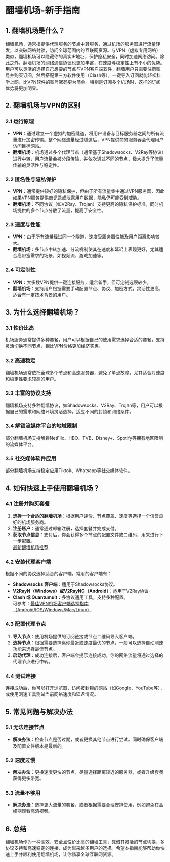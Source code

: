 # 翻墙机场-新手指南

## 1. 翻墙机场是什么？

翻墙机场，通常指提供代理服务的节点中转服务，通过机场的服务器进行流量转发，以突破网络封锁，访问全球范围内的互联网资源。与VPN（虚拟专用网络）类似，翻墙机场可以隐藏你的真实IP地址，保护隐私安全，同时加速网络访问。除此之外，翻墙机场的网络通信协议也更加丰富，在速度与稳定性上有不小的优势。用户可以灵活的选择自己想要的节点与VPN客户端软件，翻墙用户只需要注册账号并购买订阅，然后搭配第三方软件使用（Clash等），一键导入订阅就能轻松科学上网，比VPN软件的账号密码更为简单。特别是订阅多个机场时，这样的订阅优势将更加明显。

## 2. 翻墙机场与VPN的区别

### 2.1 运行原理
- **VPN**：通过建立一个虚拟的加密隧道，将用户设备与目标服务器之间的所有流量进行加密传输。整个网络流量经过隧道后，VPN提供商的服务器会代理用户访问目标网站。
- **翻墙机场**：机场通过多个代理节点（通常基于Shadowsocks、V2Ray等协议）进行中转，用户流量会被分段传输，并依次通过不同的节点，极大提升了流量传输的灵活性与稳定性。

### 2.2 匿名性与隐私保护
- **VPN**：通常提供较好的隐私保护，但由于所有流量集中通过VPN服务器，因此如果VPN服务提供商记录或泄露用户数据，隐私仍可能受到威胁。
- **翻墙机场**：不同协议（如V2Ray、Trojan）支持更高的隐私保护标准，同时机场提供的多个节点分散了流量，提高了安全性。

### 2.3 速度与性能
- **VPN**：由于所有流量经过同一个隧道，速度受服务器性能及用户距离影响较大。
- **翻墙机场**：多节点中转加速、分流机制使其在速度和延迟上表现更好，尤其适合高带宽需求的场景，如视频流、游戏加速等。

### 2.4 可定制性
- **VPN**：大多数VPN提供一键连接服务，适合新手，但可定制选项较少。
- **翻墙机场**：支持用户根据需要手动配置节点、协议、加密方式，灵活性更高，适合有一定技术背景的用户。

## 3. 为什么选择翻墙机场？

### 3.1 性价比高
机场服务通常提供多种套餐，用户可以根据自己的使用需求选择合适的套餐，支持灵活切换不同节点，相比VPN价格更加经济实惠。

### 3.2 高速稳定
翻墙机场通常依托全球多个节点和高速服务器，避免了单点故障，尤其适合对速度和稳定性要求较高的用户。

### 3.3 丰富的协议支持
翻墙机场支持多种翻墙协议，如Shadowsocks、V2Ray、Trojan等，用户可以根据自己的需求和网络环境灵活选择，适应不同的封锁和网络条件。

### 3.4 解锁流媒体平台的地域限制
部分翻墙机场支持解锁NetFlix、HBO、TVB、Disney+、Spotify等拥有地区限制的流媒体平台。

### 3.5 社交媒体软件应用
部分翻墙机场支持稳定应用Tiktok、Whatsapp等社交媒体软件。


## 4. 如何快速上手使用翻墙机场？

### 4.1 注册并购买套餐
1. **选择一个合适的翻墙机场**：根据用户评价、节点覆盖、速度等选择一个信誉良好的机场服务商。
2. **注册账户**：通常通过邮箱注册，选择套餐并完成支付。
3. **获取节点信息**：支付后，你会获得多个节点的配置文件或二维码，用来进行下一步配置。  
[最新翻墙机场推荐](https://github.com/airport755/Best-VPN-Node/blob/main/README.md)

### 4.2 安装代理客户端
根据不同的协议选择适合的客户端。常用的客户端有：
- **Shadowsocks 客户端**：适用于Shadowsocks协议。
- **V2RayN（Windows）或V2RayNG（Android）**：适用于V2Ray协议。
- **Clash 或 Quantumult**：多协议通用工具，支持多种配置。  
可参考：[最佳VPN机场客户端选择指南（Android/IOS/Windows/Mac/Linux）](https://github.com/airport755/Best-VPN-Node/blob/main/%E6%9C%80%E4%BD%B3VPN%E6%9C%BA%E5%9C%BA%E5%AE%A2%E6%88%B7%E7%AB%AF%E9%80%89%E6%8B%A9%E6%8C%87%E5%8D%97.md)

### 4.3 配置代理节点
1. **导入节点**：使用机场提供的订阅链接或节点二维码导入客户端。
2. **选择节点**：根据需要选择离你最近或速度最优的节点，一般可以选择自动测速功能来选择最佳节点。
3. **启动代理**：成功连接后，客户端会提示连接成功，你的网络流量将通过选择的代理节点进行中转。

### 4.4 测试连接
连接成功后，你可以打开浏览器，访问被封锁的网站（如Google、YouTube等），或使用测速工具测试当前网络速度和延迟情况。

## 5. 常见问题与解决办法

### 5.1 无法连接节点
- **解决办法**：检查节点是否过期，或者更换其他节点进行尝试。同时确保客户端及配置文件版本是最新的。

### 5.2 速度过慢
- **解决办法**：更换速度更快的节点，尽量选择距离较近的服务器，或者升级套餐获得更多带宽。

### 5.3 流量不够用
- **解决办法**：选择更大流量的套餐，或者根据需要合理安排使用，例如避免在高峰期观看高清视频。

## 6. 总结

翻墙机场作为一种高效、安全且性价比高的翻墙工具，凭借其灵活的节点切换、多协议支持和高速稳定的连接，成为越来越多用户的选择。希望本指南能够帮助你快速上手并顺利使用翻墙机场，让你畅享全球互联网资源。





